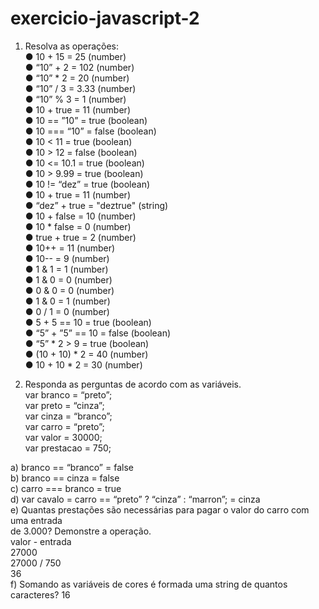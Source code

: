 # exercicio-javascript-2

1. Resolva as operações: </br>
● 10 + 15 = 25 (number) </br>
● “10” + 2 = 102 (number) </br>
● “10” * 2 = 20 (number) </br>
● “10” / 3 = 3.33 (number) </br>
● “10” % 3 = 1 (number) </br>
● 10 + true = 11 (number) </br>
● 10 == ”10” = true (boolean) </br>
● 10 === “10” = false (boolean) </br>
● 10 < 11 = true (boolean) </br>
● 10 > 12 = false (boolean) </br>
● 10 <= 10.1 = true (boolean) </br> 
● 10 > 9.99 = true (boolean) </br> 
● 10 != “dez” = true (boolean) </br>
● 10 + true = 11 (number) </br>
● “dez” + true = "deztrue" (string) </br>
● 10 + false = 10 (number) </br>
● 10 * false = 0 (number) </br>
● true + true = 2 (number) </br>
● 10++ = 11 (number) </br>
● 10-- = 9 (number) </br>
● 1 & 1 = 1 (number) </br> 
● 1 & 0 = 0 (number) </br> 
● 0 & 0 = 0 (number) </br>
● 1 & 0 = 1 (number) </br>
● 0 / 1 = 0 (number) </br>
● 5 + 5 == 10 = true (boolean) </br>
● “5” + ”5” == 10 = false (boolean) </br>
● “5” * 2 > 9 = true (boolean) </br>
● (10 + 10) * 2 = 40 (number) </br>
● 10 + 10 * 2 = 30 (number) </br>

2. Responda as perguntas de acordo com as variáveis. </br>
var branco = “preto”; </br>
var preto = “cinza”; </br>
var cinza = “branco”; </br>
var carro = “preto”; </br>
var valor = 30000; </br>
var prestacao = 750; </br>

a) branco == “branco” = false </br>
b) branco == cinza = false </br>
c) carro === branco = true </br>
d) var cavalo = carro == “preto” ? “cinza” : “marron”; = cinza </br>
e) Quantas prestações são necessárias para pagar o valor do carro com uma entrada </br>
de 3.000? Demonstre a operação. </br>
valor - entrada </br>
27000 </br>
27000 / 750 </br>
36 </br>
f) Somando as variáveis de cores é formada uma string de quantos caracteres? 16 </br>
